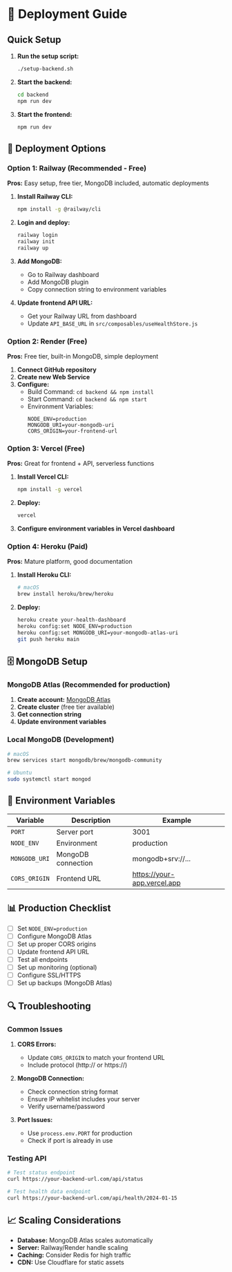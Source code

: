 # 🚀 Deployment Guide

## Quick Setup

1. **Run the setup script:**

    ```bash
    ./setup-backend.sh
    ```

2. **Start the backend:**

    ```bash
    cd backend
    npm run dev
    ```

3. **Start the frontend:**
    ```bash
    npm run dev
    ```

## 🎯 Deployment Options

### Option 1: Railway (Recommended - Free)

**Pros:** Easy setup, free tier, MongoDB included, automatic deployments

1. **Install Railway CLI:**

    ```bash
    npm install -g @railway/cli
    ```

2. **Login and deploy:**

    ```bash
    railway login
    railway init
    railway up
    ```

3. **Add MongoDB:**

    - Go to Railway dashboard
    - Add MongoDB plugin
    - Copy connection string to environment variables

4. **Update frontend API URL:**
    - Get your Railway URL from dashboard
    - Update `API_BASE_URL` in `src/composables/useHealthStore.js`

### Option 2: Render (Free)

**Pros:** Free tier, built-in MongoDB, simple deployment

1. **Connect GitHub repository**
2. **Create new Web Service**
3. **Configure:**
    - Build Command: `cd backend && npm install`
    - Start Command: `cd backend && npm start`
    - Environment Variables:
        ```
        NODE_ENV=production
        MONGODB_URI=your-mongodb-uri
        CORS_ORIGIN=your-frontend-url
        ```

### Option 3: Vercel (Free)

**Pros:** Great for frontend + API, serverless functions

1. **Install Vercel CLI:**

    ```bash
    npm install -g vercel
    ```

2. **Deploy:**

    ```bash
    vercel
    ```

3. **Configure environment variables in Vercel dashboard**

### Option 4: Heroku (Paid)

**Pros:** Mature platform, good documentation

1. **Install Heroku CLI:**

    ```bash
    # macOS
    brew install heroku/brew/heroku
    ```

2. **Deploy:**
    ```bash
    heroku create your-health-dashboard
    heroku config:set NODE_ENV=production
    heroku config:set MONGODB_URI=your-mongodb-atlas-uri
    git push heroku main
    ```

## 🗄️ MongoDB Setup

### MongoDB Atlas (Recommended for production)

1. **Create account:** [MongoDB Atlas](https://www.mongodb.com/atlas)
2. **Create cluster** (free tier available)
3. **Get connection string**
4. **Update environment variables**

### Local MongoDB (Development)

```bash
# macOS
brew services start mongodb/brew/mongodb-community

# Ubuntu
sudo systemctl start mongod
```

## 🔧 Environment Variables

| Variable      | Description        | Example                     |
| ------------- | ------------------ | --------------------------- |
| `PORT`        | Server port        | 3001                        |
| `NODE_ENV`    | Environment        | production                  |
| `MONGODB_URI` | MongoDB connection | mongodb+srv://...           |
| `CORS_ORIGIN` | Frontend URL       | https://your-app.vercel.app |

## 📊 Production Checklist

-   [ ] Set `NODE_ENV=production`
-   [ ] Configure MongoDB Atlas
-   [ ] Set up proper CORS origins
-   [ ] Update frontend API URL
-   [ ] Test all endpoints
-   [ ] Set up monitoring (optional)
-   [ ] Configure SSL/HTTPS
-   [ ] Set up backups (MongoDB Atlas)

## 🔍 Troubleshooting

### Common Issues

1. **CORS Errors:**

    - Update `CORS_ORIGIN` to match your frontend URL
    - Include protocol (http:// or https://)

2. **MongoDB Connection:**

    - Check connection string format
    - Ensure IP whitelist includes your server
    - Verify username/password

3. **Port Issues:**
    - Use `process.env.PORT` for production
    - Check if port is already in use

### Testing API

```bash
# Test status endpoint
curl https://your-backend-url.com/api/status

# Test health data endpoint
curl https://your-backend-url.com/api/health/2024-01-15
```

## 📈 Scaling Considerations

-   **Database:** MongoDB Atlas scales automatically
-   **Server:** Railway/Render handle scaling
-   **Caching:** Consider Redis for high traffic
-   **CDN:** Use Cloudflare for static assets
